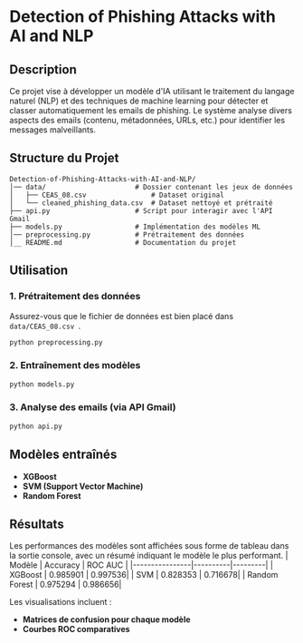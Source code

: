 # Detection of Phishing Attacks with AI and NLP

## Description
Ce projet vise à développer un modèle d'IA utilisant le traitement du langage naturel (NLP) et des techniques de machine learning pour détecter et classer automatiquement les emails de phishing. Le système analyse divers aspects des emails (contenu, métadonnées, URLs, etc.) pour identifier les messages malveillants.

## Structure du Projet
```
Detection-of-Phishing-Attacks-with-AI-and-NLP/
│── data/                      # Dossier contenant les jeux de données
│   ├── CEAS_08.csv                # Dataset original
│   └── cleaned_phishing_data.csv  # Dataset nettoyé et prétraité
├── api.py                     # Script pour interagir avec l'API Gmail
├── models.py                  # Implémentation des modèles ML
│── preprocessing.py           # Prétraitement des données
│__ README.md                  # Documentation du projet
```


## Utilisation
### 1. Prétraitement des données
Assurez-vous que le fichier de données est bien placé dans `data/CEAS_08.csv `.
```bash
python preprocessing.py
```

### 2. Entraînement des modèles
```bash
python models.py
```

### 3. Analyse des emails (via API Gmail)
```bash
python api.py
```

## Modèles entraînés
- **XGBoost**
- **SVM (Support Vector Machine)**
- **Random Forest**


## Résultats
Les performances des modèles sont affichées sous forme de tableau dans la sortie console, avec un résumé indiquant le modèle le plus performant.
| Modèle         | Accuracy | ROC AUC | 
|----------------|----------|---------|
| XGBoost        | 0.985901 | 0.997536|
| SVM            | 0.828353 | 0.716678|
| Random Forest  | 0.975294 | 0.986656| 

Les visualisations incluent :
- **Matrices de confusion pour chaque modèle**
- **Courbes ROC comparatives**
